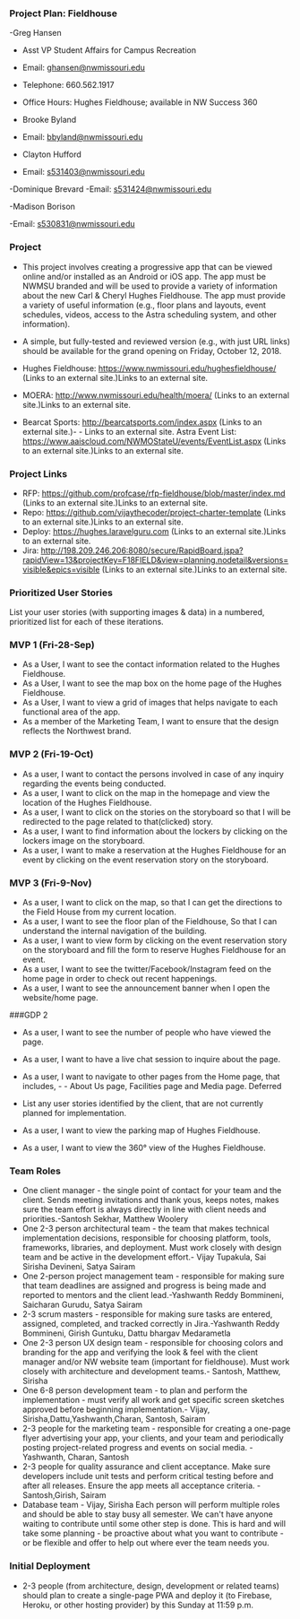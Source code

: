### Project Plan: Fieldhouse
-Greg Hansen
- Asst VP Student Affairs for Campus Recreation 
- Email:  ghansen@nwmissouri.edu 
- Telephone: 660.562.1917
- Office Hours:  Hughes Fieldhouse; available in NW Success 360

 

- Brooke Byland
- Email: bbyland@nwmissouri.edu

 

- Clayton Hufford
- Email: s531403@nwmissouri.edu

 

-Dominique Brevard
-Email: s531424@nwmissouri.edu

 

-Madison Borison

-Email: s530831@nwmissouri.edu 



 

### Project

- This project involves creating a progressive app that can be viewed online and/or installed as an Android or iOS app. The app must be NWMSU branded and will be used to provide a variety of information about the new Carl & Cheryl Hughes Fieldhouse. The app must provide a variety of useful information (e.g., floor plans and layouts, event schedules, videos, access to the Astra scheduling system, and other information).

- A simple, but fully-tested and reviewed version (e.g., with just URL links) should be available for the grand opening on Friday, October 12, 2018. 

- Hughes Fieldhouse: https://www.nwmissouri.edu/hughesfieldhouse/ (Links to an external site.)Links to an external site.
- MOERA: http://www.nwmissouri.edu/health/moera/ (Links to an external site.)Links to an external site.
- Bearcat Sports: http://bearcatsports.com/index.aspx (Links to an external site.)- - Links to an external site.
Astra Event List: https://www.aaiscloud.com/NWMOStateU/events/EventList.aspx (Links to an external site.)Links to an external site.
 

### Project Links

- RFP: https://github.com/profcase/rfp-fieldhouse/blob/master/index.md (Links to an external site.)Links to an external site.
- Repo: https://github.com/vijaythecoder/project-charter-template (Links to an external site.)Links to an external site.
- Deploy: https://hughes.laravelguru.com (Links to an external site.)Links to an external site.
- Jira: http://198.209.246.206:8080/secure/RapidBoard.jspa?rapidView=13&projectKey=F18FIELD&view=planning.nodetail&versions=visible&epics=visible (Links to an external site.)Links to an external site.
 

### Prioritized User Stories

List your user stories (with supporting images & data) in a numbered, prioritized list for each of these iterations. 

### MVP 1 (Fri-28-Sep)

- As a User, I want to see the contact information related to the Hughes Fieldhouse. 
- As a User, I want to see the map box on the home page of the Hughes Fieldhouse.
- As a User, I want to view a grid of images that helps navigate to each functional     area of the app.
- As a member of the Marketing Team, I want to ensure that the design reflects the Northwest brand.

### MVP 2 (Fri-19-Oct)

- As a user, I want to contact the persons involved in case of any inquiry regarding the events being conducted.
- As a user, I want to click on the map in the homepage and view the location of the Hughes Fieldhouse.
- As a user, I want to click on the stories on the storyboard so that I will be redirected to the page related to that(clicked) story. 
- As a user, I want to find information about the lockers by clicking on the lockers image on the storyboard.
- As a user, I want to make a reservation at the Hughes Fieldhouse for an event by clicking on the event reservation story on the storyboard.

### MVP 3 (Fri-9-Nov)

- As a user, I want to click on the map, so that I can get the directions to the Field House from my current location.
- As a user, I want to see the floor plan of the Fieldhouse, So that I can understand the internal navigation of the building. 
- As a user, I want to view form by clicking on the event reservation story on the storyboard and fill the form to reserve Hughes Fieldhouse for an event.
- As a user, I want to see the twitter/Facebook/Instagram feed on the home page in order to check out recent happenings.
- As a user, I want to see the announcement banner when I open the website/home page.


###GDP 2

- As a user, I want to see the number of people who have viewed the page.
- As a user, I want to have a live chat session to inquire about the page.
- As a user, I want to navigate to other pages from the Home page, that includes, - - About Us page, Facilities page and Media page.
Deferred 

- List any user stories identified by the client, that are not currently planned for implementation.

- As a user, I want to view the parking map of Hughes Fieldhouse.
- As a user, I want to view the 360° view of the Hughes Fieldhouse.


### Team Roles

- One client manager - the single point of contact for your team and the client. Sends meeting invitations and thank yous, keeps notes, makes sure the team effort is always directly in line with client needs and priorities.-Santosh Sekhar, Matthew Woolery 
- One 2-3 person architectural team - the team that makes technical implementation decisions, responsible for choosing platform, tools, frameworks, libraries, and deployment. Must work closely with design team and be active in the development effort.- Vijay Tupakula, Sai Sirisha Devineni, Satya Sairam
- One 2-person project management team - responsible for making sure that team deadlines are assigned and progress is being made and reported to mentors and the client lead.-Yashwanth Reddy Bommineni, Saicharan Gurudu, Satya Sairam
- 2-3 scrum masters - responsible for making sure tasks are entered, assigned, completed, and tracked correctly in Jira.-Yashwanth Reddy Bommineni, Girish Guntuku, Dattu bhargav Medarametla
- One 2-3 person UX design team - responsible for choosing colors and branding for the app and verifying the look & feel with the client manager and/or NW website team (important for fieldhouse). Must work closely with architecture and development teams.- Santosh, Matthew, Sirisha
- One 6-8 person development team - to plan and perform the implementation - must verify all work  and get specific screen sketches approved before beginning implementation.- Vijay, Sirisha,Dattu,Yashwanth,Charan, Santosh, Sairam
- 2-3 people for the marketing team - responsible for creating a one-page flyer advertising your app, your clients, and your team and periodically posting project-related progress and events on social media. -Yashwanth, Charan, Santosh
- 2-3 people for quality assurance and client acceptance. Make sure developers include unit tests and perform critical testing before and after all releases. Ensure the app meets all acceptance criteria. -Santosh,Girish, Sairam
- Database team - Vijay, Sirisha
Each person will perform multiple roles and should be able to stay busy all semester. We can't have anyone waiting to contribute until some other step is done. This is hard and will take some planning - be proactive about what you want to contribute - or be flexible and offer to help out where ever the team needs you. 

### Initial Deployment

- 2-3 people (from architecture, design, development or related teams) should plan to create a single-page PWA and deploy it (to Firebase, Heroku, or other hosting provider) by this Sunday at 11:59 p.m.